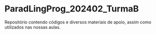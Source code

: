 # ParadLingProg_202402_TurmaB
Repositório contendo códigos e diversos materiais de apoio, assim como utilizados nas nossas aulas.
